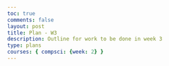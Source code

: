```yaml
---
toc: true
comments: false
layout: post
title: Plan - W3
description: Outline for work to be done in week 3
type: plans
courses: { compsci: {week: 2} }
---
```


